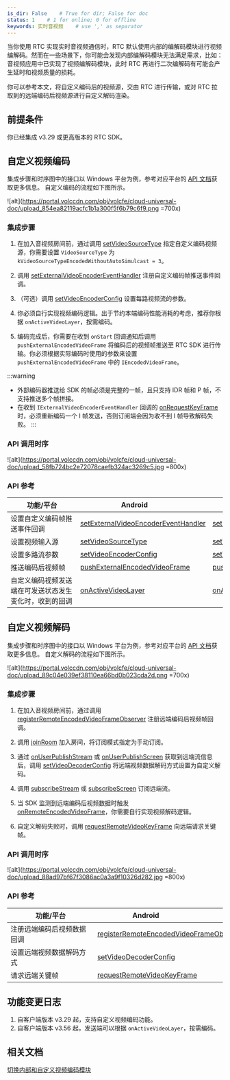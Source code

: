 ```yaml
---
is_dir: False    # True for dir; False for doc
status: 1    # 1 for online; 0 for offline
keywords: 实时音视频    # use ',' as separator
---
```


当你使用 RTC 实现实时音视频通信时，RTC 默认使用内部的编解码模块进行视频编解码。然而在一些场景下，你可能会发现内部编解码模块无法满足需求，比如：音视频应用中已实现了视频编解码模块，此时 RTC 再进行二次编解码有可能会产生延时和视频质量的损耗。

你可以参考本文，将自定义编码后的视频源，交由 RTC 进行传输，或对 RTC 拉取到的远端编码后视频源进行自定义解码渲染。


## 前提条件

你已经集成 v3.29 或更高版本的 RTC SDK。

## 自定义视频编码

集成步骤和时序图中的接口以 Windows 平台为例，参考对应平台的 [API 文档](#api-%E5%8F%82%E8%80%83)获取更多信息。
自定义编码的流程如下图所示。

![alt](https://portal.volccdn.com/obj/volcfe/cloud-universal-doc/upload_854ea82119acfc1b1a300f5f6b79c6f9.png =700x)

### 集成步骤

1.  在加入音视频房间前，通过调用 [setVideoSourceType](https://www.volcengine.com/docs/6348/70095#IRTCVideo-setvideosourcetype) 指定自定义编码视频源，你需要设置 `VideoSourceType` 为 `kVideoSourceTypeEncodedWithoutAutoSimulcast = 3`。

2. 调用 [setExternalVideoEncoderEventHandler](https://www.volcengine.com/docs/6348/70095#IRTCVideo-setexternalvideoencodereventhandler) 注册自定义编码帧推送事件回调。

3. （可选）调用 [setVideoEncoderConfig](https://www.volcengine.com/docs/6348/70095#IRTCVideo-setvideoencoderconfig) 设置每路视频流的参数。
4.  你必须自行实现视频编码逻辑。出于节约本端编码性能消耗的考虑，推荐你根据 `onActiveVideoLayer`，按需编码。
5.  编码完成后，你需要在收到 `onStart` 回调通知后调用 `pushExternalEncodedVideoFrame` 将编码后的视频帧推送至 RTC SDK 进行传输。你必须根据实际编码时使用的参数来设置 `pushExternalEncodedVideoFrame` 中的 `IEncodedVideoFrame`。


:::warning
- 外部编码器推送给 SDK 的帧必须是完整的一帧，且只支持 IDR 帧和 P 帧，不支持推送多个帧拼接。
- 在收到 `IExternalVideoEncoderEventHandler` 回调的 [onRequestKeyFrame](https://www.volcengine.com/docs/6348/70096#IExternalVideoEncoderEventHandler-onrequestkeyframe) 时，必须重新编码一个 I 帧发送，否则订阅端会因为收不到 I 帧导致解码失败。
:::

### API 调用时序

![alt](https://portal.volccdn.com/obj/volcfe/cloud-universal-doc/upload_58fb724bc2e72078caefb324ac3269c5.jpg =800x)

### API 参考

|  <div style="width: 110pt">功能/平台</div> |   <div style="width: 190pt">Android</div> | <div style="width: 190pt">iOS</div> | <div style="width: 190pt">Windows</div> | <div style="width: 190pt">macOS</div> |
| --- | --- | --- | --- | --- |
| 设置自定义编码帧推送事件回调 | [setExternalVideoEncoderEventHandler](70080#RTCVideo-setexternalvideoencodereventhandler) | [setExternalVideoEncoderEventHandler:](70086#ByteRTCVideo-setexternalvideoencodereventhandler) | [setExternalVideoEncoderEventHandler](70095#IRTCVideo-setexternalvideoencodereventhandler) |[setExternalVideoEncoderEventHandler:](70092#ByteRTCVideo-setexternalvideoencodereventhandler) |
| 设置视频输入源 |[setVideoSourceType](70080#RTCVideo-setvideosourcetype)|[setVideoSourceType:WithStreamIndex:](70086#ByteRTCVideo-setvideosourcetype-withstreamindex) |[setVideoSourceType:WithStreamIndex:](70092#ByteRTCVideo-setvideosourcetype-withstreamindex)|[setVideoSourceType](70095#setvideosourcetype)|
| 设置多路流参数 | [setVideoEncoderConfig](70080#setvideoencoderconfig-2) | [setVideoEncoderConfig:config:](70086#ByteRTCVideo-setvideoencoderconfig) | [setVideoEncoderConfig](70095#IRTCVideo-setvideoencoderconfig-2) |[setVideoEncoderConfig:config:](70092#ByteRTCVideo-setvideoencoderconfig) |
| 推送编码后视频帧 | [pushExternalEncodedVideoFrame](70080#RTCVideo-pushexternalencodedvideoframe) | [pushExternalEncodedVideoFrame:withVideoIndex:withEncodedVideoFrame:](70086#ByteRTCVideo-pushexternalencodedvideoframe-withvideoindex-withencodedvideoframe) | [pushExternalEncodedVideoFrame](70095#IRTCVideo-pushexternalencodedvideoframe) | [pushExternalEncodedVideoFrame:withVideoIndex:withEncodedVideoFrame:](70092#ByteRTCVideo-pushexternalencodedvideoframe-withvideoindex-withencodedvideoframe) |
| 自定义编码视频发送端在可发送状态发生变化时，收到的回调 | [onActiveVideoLayer](70081#IExternalVideoEncoderEventHandler-onactivevideolayer) | [onActiveVideoLayer:withVideoIndex:withActive:](70087#ByteRTCExternalVideoEncoderEventHandler-onactivevideolayer-withvideoindex-withactive) | [onActiveVideoLayer](70096#IExternalVideoEncoderEventHandler-onactivevideolayer) |[onActiveVideoLayer:withVideoIndex:withActive:](70093#ByteRTCExternalVideoEncoderEventHandler-onactivevideolayer-withvideoindex-withactive) |


## 自定义视频解码


集成步骤和时序图中的接口以 Windows 平台为例，参考对应平台的 [API 文档](#api-%E5%8F%82%E8%80%83-2)获取更多信息。
自定义解码的流程如下图所示。

![alt](https://portal.volccdn.com/obj/volcfe/cloud-universal-doc/upload_89c04e039ef38110ea66bd0b023cda2d.png =700x)

### 集成步骤

1. 在加入音视频房间前，通过调用 [registerRemoteEncodedVideoFrameObserver](https://www.volcengine.com/docs/6348/70095#IRTCVideo-registerremoteencodedvideoframeobserver) 注册远端编码后视频帧回调。

2. 调用 [joinRoom](https://www.volcengine.com/docs/6348/70095#IRTCRoom-joinroom) 加入房间，将订阅模式指定为手动订阅。
    
3. 通过 [onUserPublishStream](https://www.volcengine.com/docs/6348/70096#IRTCRoomEventHandler-onuserpublishstream) 或 [onUserPublishScreen](https://www.volcengine.com/docs/6348/70096#IRTCRoomEventHandler-onuserpublishscreen) 获取到远端流信息后，调用 [setVideoDecoderConfig](https://www.volcengine.com/docs/6348/70095#IRTCVideo-setvideodecoderconfig) 将远端视频数据解码方式设置为自定义解码。

4. 调用 [subscribeStream](https://www.volcengine.com/docs/6348/70095#subscribestream) 或 [subscribeScreen](https://www.volcengine.com/docs/6348/70095#subscribescreen) 订阅远端流。

5. 当 SDK 监测到远端编码后视频数据时触发 [onRemoteEncodedVideoFrame](https://www.volcengine.com/docs/6348/70096#IRemoteEncodedVideoFrameObserver-onremoteencodedvideoframe)，你需要自行实现视频解码逻辑。
    
6. 自定义解码失败时，调用 [requestRemoteVideoKeyFrame](https://www.volcengine.com/docs/6348/70095#IRTCVideo-requestremotevideokeyframe) 向远端请求关键帧。
    

### API 调用时序

![alt](https://portal.volccdn.com/obj/volcfe/cloud-universal-doc/upload_88ad97bf67f3086ac0a3a9f10326d282.jpg =800x)


### API 参考

|  <div style="width: 140pt">功能/平台</div> |   <div style="width: 170pt">Android</div> | <div style="width: 170pt">iOS</div> | <div style="width: 170pt">Windows</div> | <div style="width: 170pt">macOS</div> |
| --- | --- | --- | --- | --- |
| 注册远端编码后视频数据回调 | [registerRemoteEncodedVideoFrameObserver](70080#RTCVideo-registerremoteencodedvideoframeobserver) | [registerRemoteEncodedVideoFrameObserver:](70086#ByteRTCVideo-registerremoteencodedvideoframeobserver) | [registerRemoteEncodedVideoFrameObserver](70095#IRTCVideo-registerremoteencodedvideoframeobserver) | [registerRemoteEncodedVideoFrameObserver:](70092#ByteRTCVideo-registerremoteencodedvideoframeobserver) |
| 设置远端视频数据解码方式 | [setVideoDecoderConfig](70080#RTCVideo-setvideodecoderconfig) | [setVideoDecoderConfig:withVideoDecoderConfig:](70086#ByteRTCVideo-setvideodecoderconfig-withvideodecoderconfig) | [setVideoDecoderConfig](70095#IRTCVideo-setvideodecoderconfig) | [setVideoDecoderConfig:withVideoDecoderConfig:](70092#ByteRTCVideo-setvideodecoderconfig-withvideodecoderconfig) |
| 请求远端关键帧 | [requestRemoteVideoKeyFrame](70080#RTCVideo-requestremotevideokeyframe) | [requestRemoteVideoKeyFrame:](70086#ByteRTCVideo-requestremotevideokeyframe) | [requestRemoteVideoKeyFrame](70095#IRTCVideo-requestremotevideokeyframe) | [requestRemoteVideoKeyFrame:](70092#ByteRTCVideo-requestremotevideokeyframe) |

## 功能变更日志

1. 自客户端版本 v3.29 起，支持自定义视频编码功能。
2. 自客户端版本 v3.56 起，发送端可以根据 `onActiveVideoLayer`，按需编码。

## 相关文档
[切换内部和自定义视频编码模块](100448)
